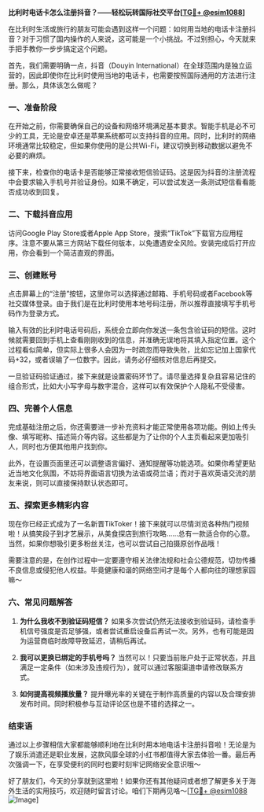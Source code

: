 **比利时电话卡怎么注册抖音？——轻松玩转国际社交平台[[TG💪+ @esim1088](https://t.me/s/esim1088)]**

在比利时生活或旅行的朋友可能会遇到这样一个问题：如何用当地的电话卡注册抖音？对于习惯了国内操作的人来说，这可能是一个小挑战。不过别担心，今天就来手把手教你一步步搞定这个问题。

首先，我们需要明确一点，抖音（Douyin International）在全球范围内是独立运营的，因此即使你在比利时使用当地的电话卡，也需要按照国际通用的方法进行注册。那么，具体该怎么做呢？

### 一、准备阶段

在开始之前，你需要确保自己的设备和网络环境满足基本要求。智能手机是必不可少的工具，无论是安卓还是苹果系统都可以支持抖音的应用。同时，比利时的网络环境通常比较稳定，但如果你使用的是公共Wi-Fi，建议切换到移动数据以避免不必要的麻烦。

接下来，检查你的电话卡是否能够正常接收短信验证码。这是因为抖音的注册流程中会要求输入手机号并验证身份。如果不确定，可以尝试发送一条测试短信看看能否成功收到回复。

### 二、下载抖音应用

访问Google Play Store或者Apple App Store，搜索“TikTok”下载官方应用程序。注意不要从第三方网站下载任何版本，以免遭遇安全风险。安装完成后打开应用，你会看到一个简洁直观的界面。

### 三、创建账号

点击屏幕上的“注册”按钮，这里你可以选择通过邮箱、手机号码或者Facebook等社交媒体登录。由于我们是在比利时使用本地号码注册，所以推荐直接填写手机号码作为登录方式。

输入有效的比利时电话号码后，系统会立即向你发送一条包含验证码的短信。这时候就需要回到手机上查看刚刚收到的信息，并准确无误地将其填入指定位置。这个过程看似简单，但实际上很多人会因为一时疏忽而导致失败，比如忘记加上国家代码+32，或者误输了一位数字。因此，请务必仔细核对信息后再提交。

一旦验证码验证通过，接下来就是设置密码环节了。请尽量选择复杂且容易记住的组合形式，比如大小写字母与数字混合，这样可以有效保护个人隐私不受侵害。

### 四、完善个人信息

完成基础注册之后，你还需要进一步补充资料才能正常使用各项功能。例如上传头像、填写昵称、描述简介等内容。这些都是为了让你的个人主页看起来更加吸引人，同时也方便其他用户找到你。

此外，在设置页面里还可以调整语言偏好、通知提醒等功能选项。如果你希望更贴近当地文化氛围，不妨将界面语言切换为法语或荷兰语；而对于喜欢英语交流的朋友来说，则可以直接保持默认状态即可。

### 五、探索更多精彩内容

现在你已经正式成为了一名新晋TikToker！接下来就可以尽情浏览各种热门视频啦！从搞笑段子到才艺展示，从美食探店到旅行攻略……总有一款适合你的心意。当然，如果你想吸引更多粉丝关注，也可以尝试自己拍摄原创作品哦！

需要注意的是，在创作过程中一定要遵守相关法律法规和社会公德规范，切勿传播不良信息或侵犯他人权益。毕竟健康和谐的网络空间才是每个人都向往的理想家园嘛～

### 六、常见问题解答

1. **为什么我收不到验证码短信？**
   如果多次尝试仍然无法接收到验证码，请检查手机信号强度是否足够强，或者尝试重启设备后再试一次。另外，也有可能是因为运营商临时故障导致延迟，请稍后再试。

2. **我可以更换已绑定的手机号吗？**
   当然可以！只要当前账户处于正常状态，并且满足一定条件（如未涉及违规行为），就可以通过客服渠道申请修改联系方式。

3. **如何提高视频播放量？**
   提升曝光率的关键在于制作高质量的内容以及合理安排发布时间。同时积极参与互动评论区也是不错的选择之一。

### 结束语

通过以上步骤相信大家都能够顺利地在比利时用本地电话卡注册抖音啦！无论是为了娱乐消遣还是职业发展，这款风靡全球的小红书都值得大家去体验一番。最后再次强调一下，在享受便利的同时也要时刻牢记网络安全意识哦～

好了朋友们，今天的分享就到这里啦！如果你还有其他疑问或者想了解更多关于海外生活的实用技巧，欢迎随时留言讨论。咱们下期再见咯～[[TG💪+ @esim1088](https://t.me/s/esim1088) ![Image](https://i.postimg.cc/4NQfJmqS/Snipaste-2025-05-13-00-14-12.png)]